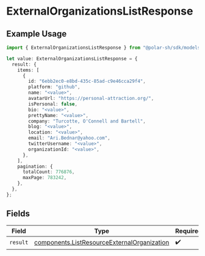 # ExternalOrganizationsListResponse

## Example Usage

```typescript
import { ExternalOrganizationsListResponse } from "@polar-sh/sdk/models/operations/externalorganizationslist.js";

let value: ExternalOrganizationsListResponse = {
  result: {
    items: [
      {
        id: "6ebb2ec0-e8bd-435c-85ad-c9e46cca29f4",
        platform: "github",
        name: "<value>",
        avatarUrl: "https://personal-attraction.org/",
        isPersonal: false,
        bio: "<value>",
        prettyName: "<value>",
        company: "Turcotte, O'Connell and Bartell",
        blog: "<value>",
        location: "<value>",
        email: "Ari.Bednar@yahoo.com",
        twitterUsername: "<value>",
        organizationId: "<value>",
      },
    ],
    pagination: {
      totalCount: 776876,
      maxPage: 783242,
    },
  },
};
```

## Fields

| Field                                                                                                      | Type                                                                                                       | Required                                                                                                   | Description                                                                                                |
| ---------------------------------------------------------------------------------------------------------- | ---------------------------------------------------------------------------------------------------------- | ---------------------------------------------------------------------------------------------------------- | ---------------------------------------------------------------------------------------------------------- |
| `result`                                                                                                   | [components.ListResourceExternalOrganization](../../models/components/listresourceexternalorganization.md) | :heavy_check_mark:                                                                                         | N/A                                                                                                        |